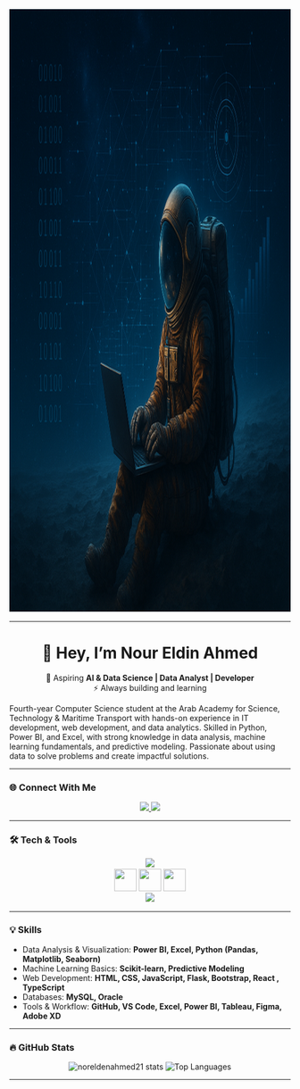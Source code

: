 <!-- Profile README -->

<img width="1920" height="1080" alt="image" src="https://raw.githubusercontent.com/Noo2r/Noo2r/main/Image.png" />

---

<h1 align="center">👋 Hey, I’m Nour Eldin Ahmed</h1>

<p align="center">
🚀 Aspiring <strong>AI & Data Science | Data Analyst | Developer</strong> <br>
⚡ Always building and learning
</p>

<p>
Fourth-year Computer Science student at the Arab Academy for Science, Technology & Maritime Transport with hands-on experience in IT development, web development, and data analytics. Skilled in Python, Power BI, and Excel, with strong knowledge in data analysis, machine learning fundamentals, and predictive modeling. Passionate about using data to solve problems and create impactful solutions.
</p>

---

### 🌐 Connect With Me
<div align="center">
  <a href="https://www.linkedin.com/in/nour-eldin-ahmed-114009325/" target="_blank">
    <img src="https://img.shields.io/badge/-LinkedIn-0077B5?logo=linkedin&logoColor=white&style=for-the-badge" height="28" />
  </a>
  <a href="mailto:noreldenahmed21@gmail.com">
    <img src="https://img.shields.io/badge/Gmail-D14836?style=for-the-badge&logo=gmail&logoColor=white"/>
  </a>
</div>

---

### 🛠 Tech & Tools
<div align="center">
  
  <!-- Languages -->
  <img src="https://skillicons.dev/icons?i=python,java,cpp,js,react,html,css" height="45" />
  
  <br/>
  
  <img src="https://cdn.jsdelivr.net/gh/devicons/devicon/icons/mysql/mysql-original.svg" width="40" height="40"/> 
  <img src="https://img.icons8.com/color/48/power-bi.png" width="40" height="40"/> 
  <img src="https://img.icons8.com/office/40/ms-excel.png" width="40" height="40"/> 

<br/>
  <!-- Tools & Others -->
  <img src="https://skillicons.dev/icons?i=vscode,github,discord" height="45" />
  
</div>

---

### 💡 Skills
- Data Analysis & Visualization: **Power BI, Excel, Python (Pandas, Matplotlib, Seaborn)**  
- Machine Learning Basics: **Scikit-learn, Predictive Modeling**  
- Web Development: **HTML, CSS, JavaScript, Flask, Bootstrap, React , TypeScript**  
- Databases: **MySQL, Oracle**  
- Tools & Workflow: **GitHub, VS Code, Excel, Power BI, Tableau, Figma, Adobe XD**  

---

### 🔥 GitHub Stats
<div align="center">
  <img src="https://github-readme-stats.vercel.app/api?username=Noo2r&show_icons=true&theme=radical" alt="noreldenahmed21 stats" />
  <img src="https://github-readme-stats.vercel.app/api/top-langs/?username=Noo2r&layout=compact&theme=radical" alt="Top Languages" />

</div>

---
